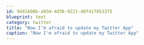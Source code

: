 ```yaml
---
id: 9491b08b-a934-4d38-9221-d6f41f653375
blueprint: text
category: twitter
title: "Now I'm afraid to update my Twitter App"
caption: "Now I'm afraid to update my Twitter App"
---
```

